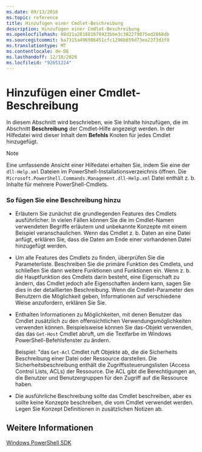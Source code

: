```yaml
---
ms.date: 09/13/2016
ms.topic: reference
title: Hinzufügen einer Cmdlet-Beschreibung
description: Hinzufügen einer Cmdlet-Beschreibung
ms.openlocfilehash: 08d21a281881678423bbe3c382279875ed2868db
ms.sourcegitcommit: ba7315a496986451cfc1296b659d73ea2373d3f0
ms.translationtype: MT
ms.contentlocale: de-DE
ms.lasthandoff: 12/10/2020
ms.locfileid: "92651224"
---
```

# <a name="how-to-add-a-cmdlet-description"></a>Hinzufügen einer Cmdlet-Beschreibung

In diesem Abschnitt wird beschrieben, wie Sie Inhalte hinzufügen, die im Abschnitt **Beschreibung** der Cmdlet-Hilfe angezeigt werden. In der Hilfedatei wird dieser Inhalt dem **Befehls** Knoten für jedes Cmdlet hinzugefügt.

> [!NOTE]
> Eine umfassende Ansicht einer Hilfedatei erhalten Sie, indem Sie eine der `dll-Help.xml` Dateien im PowerShell-Installationsverzeichnis öffnen. Die `Microsoft.PowerShell.Commands.Management.dll-Help.xml` Datei enthält z. b. Inhalte für mehrere PowerShell-Cmdlets.

### <a name="to-add-a-description"></a>So fügen Sie eine Beschreibung hinzu

- Erläutern Sie zunächst die grundlegenden Features des Cmdlets ausführlicher. In vielen Fällen können Sie die im Cmdlet-Namen verwendeten Begriffe erläutern und unbekannte Konzepte mit einem Beispiel veranschaulichen. Wenn das Cmdlet z. b. Daten an eine Datei anfügt, erklären Sie, dass die Daten am Ende einer vorhandenen Datei hinzugefügt werden.

- Um alle Features des Cmdlets zu finden, überprüfen Sie die Parameterliste. Beschreiben Sie die primäre Funktion des Cmdlets, und schließen Sie dann weitere Funktionen und Funktionen ein. Wenn z. b. die Hauptfunktion des Cmdlets darin besteht, eine Eigenschaft zu ändern, das Cmdlet jedoch alle Eigenschaften ändern kann, sagen Sie dies in der detaillierten Beschreibung. Wenn die Cmdlet-Parameter den Benutzern die Möglichkeit geben, Informationen auf verschiedene Weise anzufordern, erklären Sie Sie.

- Enthalten Informationen zu Möglichkeiten, mit denen Benutzer das Cmdlet zusätzlich zu den offensichtlichen Verwendungsmöglichkeiten verwenden können. Beispielsweise können Sie das-Objekt verwenden, das das `Get-Host` Cmdlet abruft, um die Textfarbe im Windows PowerShell-Befehlsfenster zu ändern.

  Beispiel: "das `Get-Acl` Cmdlet ruft Objekte ab, die die Sicherheits Beschreibung einer Datei oder Ressource darstellen. Die Sicherheitsbeschreibung enthält die Zugriffssteuerungslisten (Access Control Lists, ACLs) der Ressource. Die ACL gibt die Berechtigungen an, die Benutzer und Benutzergruppen für den Zugriff auf die Ressource haben.

- Die ausführliche Beschreibung sollte das Cmdlet beschreiben, aber es sollte keine Konzepte beschreiben, die vom Cmdlet verwendet werden. Legen Sie Konzept Definitionen in zusätzlichen Notizen ab.

## <a name="see-also"></a>Weitere Informationen

[Windows PowerShell SDK](../windows-powershell-reference.md)
